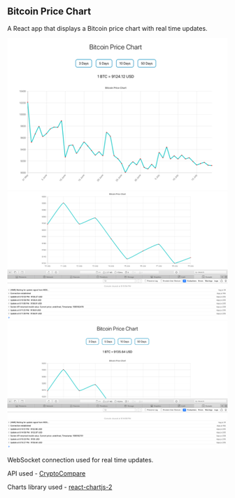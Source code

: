 ## Bitcoin Price Chart

A React app that displays a Bitcoin price chart with real time updates.

![ss-1](./ss/ss-1.png)
![ss-2](./ss/ss-2.png)
![ss-3](./ss/ss-3.png)

WebSocket connection used for real time updates.

API used - [CryptoCompare](https://min-api.cryptocompare.com/documentation)

Charts library used - [react-chartjs-2](https://www.npmjs.com/package/react-chartjs-2)

